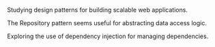 Studying design patterns for building scalable web applications.

The Repository pattern seems useful for abstracting data access logic.

Exploring the use of dependency injection for managing dependencies.